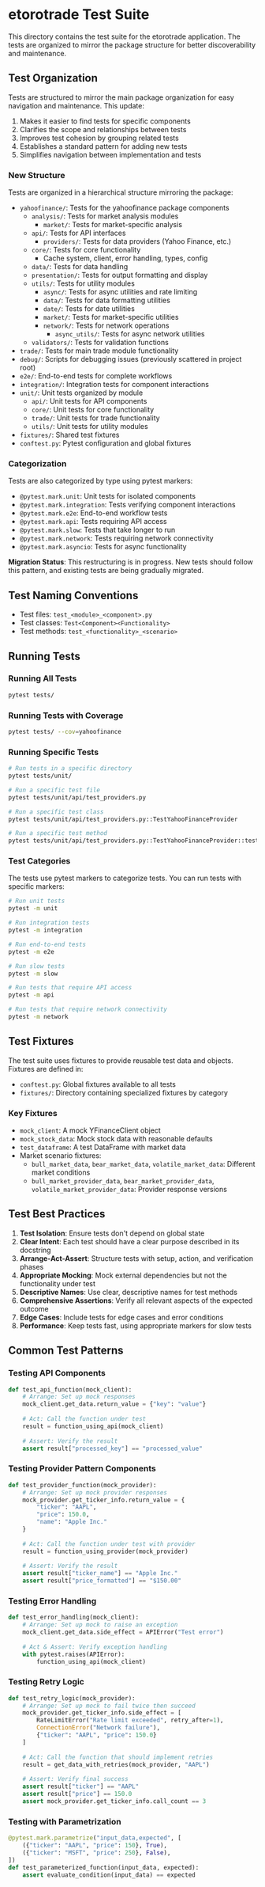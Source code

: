 # etorotrade Test Suite

This directory contains the test suite for the etorotrade application. The tests are organized to mirror the package structure for better discoverability and maintenance.

## Test Organization

Tests are structured to mirror the main package organization for easy navigation and maintenance. This update:

1. Makes it easier to find tests for specific components
2. Clarifies the scope and relationships between tests
3. Improves test cohesion by grouping related tests
4. Establishes a standard pattern for adding new tests
5. Simplifies navigation between implementation and tests

### New Structure

Tests are organized in a hierarchical structure mirroring the package:

- `yahoofinance/`: Tests for the yahoofinance package components
  - `analysis/`: Tests for market analysis modules
    - `market/`: Tests for market-specific analysis
  - `api/`: Tests for API interfaces
    - `providers/`: Tests for data providers (Yahoo Finance, etc.)
  - `core/`: Tests for core functionality
    - Cache system, client, error handling, types, config
  - `data/`: Tests for data handling
  - `presentation/`: Tests for output formatting and display
  - `utils/`: Tests for utility modules
    - `async/`: Tests for async utilities and rate limiting
    - `data/`: Tests for data formatting utilities
    - `date/`: Tests for date utilities
    - `market/`: Tests for market-specific utilities
    - `network/`: Tests for network operations
      - `async_utils/`: Tests for async network utilities
  - `validators/`: Tests for validation functions
- `trade/`: Tests for main trade module functionality
- `debug/`: Scripts for debugging issues (previously scattered in project root)
- `e2e/`: End-to-end tests for complete workflows
- `integration/`: Integration tests for component interactions
- `unit/`: Unit tests organized by module
  - `api/`: Unit tests for API components
  - `core/`: Unit tests for core functionality
  - `trade/`: Unit tests for trade functionality
  - `utils/`: Unit tests for utility modules
- `fixtures/`: Shared test fixtures
- `conftest.py`: Pytest configuration and global fixtures

### Categorization

Tests are also categorized by type using pytest markers:

- `@pytest.mark.unit`: Unit tests for isolated components
- `@pytest.mark.integration`: Tests verifying component interactions
- `@pytest.mark.e2e`: End-to-end workflow tests
- `@pytest.mark.api`: Tests requiring API access
- `@pytest.mark.slow`: Tests that take longer to run
- `@pytest.mark.network`: Tests requiring network connectivity
- `@pytest.mark.asyncio`: Tests for async functionality

**Migration Status**: This restructuring is in progress. New tests should follow this pattern, and existing tests are being gradually migrated.

## Test Naming Conventions

- Test files: `test_<module>_<component>.py`
- Test classes: `Test<Component><Functionality>`
- Test methods: `test_<functionality>_<scenario>`

## Running Tests

### Running All Tests

```bash
pytest tests/
```

### Running Tests with Coverage

```bash
pytest tests/ --cov=yahoofinance
```

### Running Specific Tests

```bash
# Run tests in a specific directory
pytest tests/unit/

# Run a specific test file
pytest tests/unit/api/test_providers.py

# Run a specific test class
pytest tests/unit/api/test_providers.py::TestYahooFinanceProvider

# Run a specific test method
pytest tests/unit/api/test_providers.py::TestYahooFinanceProvider::test_get_ticker_info
```

### Test Categories

The tests use pytest markers to categorize tests. You can run tests with specific markers:

```bash
# Run unit tests
pytest -m unit

# Run integration tests
pytest -m integration

# Run end-to-end tests
pytest -m e2e

# Run slow tests
pytest -m slow

# Run tests that require API access
pytest -m api

# Run tests that require network connectivity
pytest -m network
```

## Test Fixtures

The test suite uses fixtures to provide reusable test data and objects. Fixtures are defined in:

- `conftest.py`: Global fixtures available to all tests
- `fixtures/`: Directory containing specialized fixtures by category

### Key Fixtures

- `mock_client`: A mock YFinanceClient object
- `mock_stock_data`: Mock stock data with reasonable defaults
- `test_dataframe`: A test DataFrame with market data
- Market scenario fixtures:
  - `bull_market_data`, `bear_market_data`, `volatile_market_data`: Different market conditions
  - `bull_market_provider_data`, `bear_market_provider_data`, `volatile_market_provider_data`: Provider response versions

## Test Best Practices

1. **Test Isolation**: Ensure tests don't depend on global state
2. **Clear Intent**: Each test should have a clear purpose described in its docstring
3. **Arrange-Act-Assert**: Structure tests with setup, action, and verification phases
4. **Appropriate Mocking**: Mock external dependencies but not the functionality under test
5. **Descriptive Names**: Use clear, descriptive names for test methods
6. **Comprehensive Assertions**: Verify all relevant aspects of the expected outcome
7. **Edge Cases**: Include tests for edge cases and error conditions
8. **Performance**: Keep tests fast, using appropriate markers for slow tests

## Common Test Patterns

### Testing API Components

```python
def test_api_function(mock_client):
    # Arrange: Set up mock responses
    mock_client.get_data.return_value = {"key": "value"}
    
    # Act: Call the function under test
    result = function_using_api(mock_client)
    
    # Assert: Verify the result
    assert result["processed_key"] == "processed_value"
```

### Testing Provider Pattern Components

```python
def test_provider_function(mock_provider):
    # Arrange: Set up mock provider responses
    mock_provider.get_ticker_info.return_value = {
        "ticker": "AAPL",
        "price": 150.0,
        "name": "Apple Inc."
    }
    
    # Act: Call the function under test with provider
    result = function_using_provider(mock_provider)
    
    # Assert: Verify the result
    assert result["ticker_name"] == "Apple Inc."
    assert result["price_formatted"] == "$150.00"
```

### Testing Error Handling

```python
def test_error_handling(mock_client):
    # Arrange: Set up mock to raise an exception
    mock_client.get_data.side_effect = APIError("Test error")
    
    # Act & Assert: Verify exception handling
    with pytest.raises(APIError):
        function_using_api(mock_client)
```

### Testing Retry Logic

```python
def test_retry_logic(mock_provider):
    # Arrange: Set up mock to fail twice then succeed
    mock_provider.get_ticker_info.side_effect = [
        RateLimitError("Rate limit exceeded", retry_after=1),
        ConnectionError("Network failure"),
        {"ticker": "AAPL", "price": 150.0}
    ]
    
    # Act: Call the function that should implement retries
    result = get_data_with_retries(mock_provider, "AAPL")
    
    # Assert: Verify final success
    assert result["ticker"] == "AAPL"
    assert result["price"] == 150.0
    assert mock_provider.get_ticker_info.call_count == 3
```

### Testing with Parametrization

```python
@pytest.mark.parametrize("input_data,expected", [
    ({"ticker": "AAPL", "price": 150}, True),
    ({"ticker": "MSFT", "price": 250}, False),
])
def test_parameterized_function(input_data, expected):
    assert evaluate_condition(input_data) == expected
```